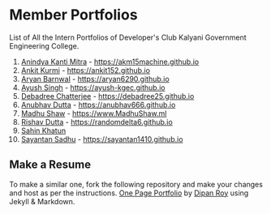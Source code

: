# Member Portfolios
List of All the Intern Portfolios of Developer's Club Kalyani Government Engineering College.  

1. [Anindya Kanti Mitra](https://github.com/akm15machine/) - https://akm15machine.github.io
2. [Ankit Kurmi](https://github.com/Ankit152/) - https://ankit152.github.io
3. [Aryan Barnwal](https://github.com/Aryan6290/) - https://aryan6290.github.io
4. [Ayush Singh](https://github.com/DeathNaughT-GitHub/) - https://ayush-kgec.github.io
5. [Debadree Chatterjee](https://github.com/debadree25/) - https://debadree25.github.io
6. [Anubhav Dutta](https://github.com/anubhav666/) - https://anubhav666.github.io
7. [Madhu Shaw](https://github.com/madhushaw1012/) - https://www.MadhuShaw.ml
8. [Rishav Dutta](https://github.com/RandomDelta6/) - https://randomdelta6.github.io
9. [Sahin Khatun](https://github.com/sa-hin/)
10. [Sayantan Sadhu](https://github.com/sayantan1410/) - https://sayantan1410.github.io


## Make a Resume
To make a similar one, fork the following repository and make your changes and host as per the instructions.
[One Page Portfolio](https://github.com/dipan29/One-Page-Portfolio/) by [Dipan Roy](https://github.com/dipan29/) using Jekyll & Markdown.
